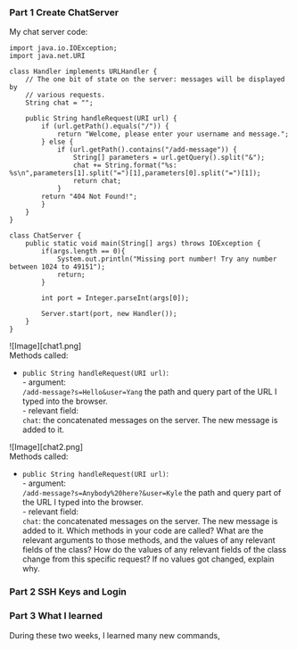 ### Part 1 Create ChatServer
My chat server code: 

    import java.io.IOException;
    import java.net.URI
    
    class Handler implements URLHandler {
        // The one bit of state on the server: messages will be displayed by
        // various requests.
        String chat = "";

        public String handleRequest(URI url) {
            if (url.getPath().equals("/")) {
                return "Welcome, please enter your username and message.";
            } else {
                if (url.getPath().contains("/add-message")) {
                    String[] parameters = url.getQuery().split("&");
                    chat += String.format("%s: %s\n",parameters[1].split("=")[1],parameters[0].split("=")[1]);
                    return chat;
                }
            return "404 Not Found!";
            }
        }
    }

    class ChatServer {
        public static void main(String[] args) throws IOException {
            if(args.length == 0){
                System.out.println("Missing port number! Try any number between 1024 to 49151");
                return;
            }

            int port = Integer.parseInt(args[0]);

            Server.start(port, new Handler());
        }
    }


![Image][chat1.png]  
Methods called:  
- `public String handleRequest(URI url)`:  
      - argument:  
          `/add-message?s=Hello&user=Yang` the path and query part of the URL I typed into the browser.   
      - relevant field: <br>
          `chat`: the concatenated messages on the server. The new message is added to it. 


![Image][chat2.png]  
Methods called:  
- `public String handleRequest(URI url)`:   
      - argument:  <br>
          `/add-message?s=Anybody%20here?&user=Kyle` the path and query part of the URL I typed into the browser.  
      - relevant field:  <br>
          `chat`: the concatenated messages on the server. The new message is added to it. 
Which methods in your code are called?
What are the relevant arguments to those methods, and the values of any relevant fields of the class?
How do the values of any relevant fields of the class change from this specific request? If no values got changed, explain why.

### Part 2 SSH Keys and Login

### Part 3 What I learned
During these two weeks, I learned many new commands,
